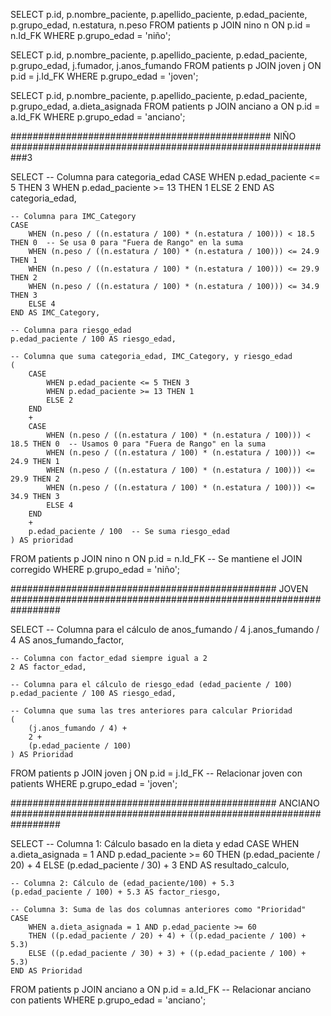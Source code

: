 SELECT 
    p.id, 
    p.nombre_paciente, 
    p.apellido_paciente, 
    p.edad_paciente, 
    p.grupo_edad, 
    n.estatura, 
    n.peso
FROM 
    patients p
JOIN 
    nino n 
ON 
    p.id = n.Id_FK
WHERE 
    p.grupo_edad = 'niño';






SELECT 
    p.id, 
    p.nombre_paciente, 
    p.apellido_paciente, 
    p.edad_paciente, 
    p.grupo_edad, 
    j.fumador, 
    j.anos_fumando
FROM 
    patients p
JOIN 
    joven j 
ON 
    p.id = j.Id_FK
WHERE 
    p.grupo_edad = 'joven';




SELECT 
    p.id, 
    p.nombre_paciente, 
    p.apellido_paciente, 
    p.edad_paciente, 
    p.grupo_edad, 
    a.dieta_asignada
FROM 
    patients p
JOIN 
    anciano a 
ON 
    p.id = a.Id_FK
WHERE 
    p.grupo_edad = 'anciano';


############################################### NIÑO ###########################################################3



SELECT 
    -- Columna para categoria_edad
    CASE 
        WHEN p.edad_paciente <= 5 THEN 3
        WHEN p.edad_paciente >= 13 THEN 1
        ELSE 2
    END AS categoria_edad,

    -- Columna para IMC_Category
    CASE
        WHEN (n.peso / ((n.estatura / 100) * (n.estatura / 100))) < 18.5 THEN 0  -- Se usa 0 para "Fuera de Rango" en la suma
        WHEN (n.peso / ((n.estatura / 100) * (n.estatura / 100))) <= 24.9 THEN 1
        WHEN (n.peso / ((n.estatura / 100) * (n.estatura / 100))) <= 29.9 THEN 2
        WHEN (n.peso / ((n.estatura / 100) * (n.estatura / 100))) <= 34.9 THEN 3
        ELSE 4
    END AS IMC_Category,

    -- Columna para riesgo_edad
    p.edad_paciente / 100 AS riesgo_edad,

    -- Columna que suma categoria_edad, IMC_Category, y riesgo_edad
    (
        CASE 
            WHEN p.edad_paciente <= 5 THEN 3
            WHEN p.edad_paciente >= 13 THEN 1
            ELSE 2
        END
        +
        CASE
            WHEN (n.peso / ((n.estatura / 100) * (n.estatura / 100))) < 18.5 THEN 0  -- Usamos 0 para "Fuera de Rango" en la suma
            WHEN (n.peso / ((n.estatura / 100) * (n.estatura / 100))) <= 24.9 THEN 1
            WHEN (n.peso / ((n.estatura / 100) * (n.estatura / 100))) <= 29.9 THEN 2
            WHEN (n.peso / ((n.estatura / 100) * (n.estatura / 100))) <= 34.9 THEN 3
            ELSE 4
        END
        +
        p.edad_paciente / 100  -- Se suma riesgo_edad
    ) AS prioridad

FROM patients p
JOIN nino n ON p.id = n.Id_FK  -- Se mantiene el JOIN corregido
WHERE p.grupo_edad = 'niño';


################################################ JOVEN #################################################################

SELECT 
    -- Columna para el cálculo de anos_fumando / 4
    j.anos_fumando / 4 AS anos_fumando_factor,

    -- Columna con factor_edad siempre igual a 2
    2 AS factor_edad,

    -- Columna para el cálculo de riesgo_edad (edad_paciente / 100)
    p.edad_paciente / 100 AS riesgo_edad,

    -- Columna que suma las tres anteriores para calcular Prioridad
    (
        (j.anos_fumando / 4) +
        2 +
        (p.edad_paciente / 100)
    ) AS Prioridad

FROM patients p
JOIN joven j ON p.id = j.Id_FK  -- Relacionar joven con patients
WHERE p.grupo_edad = 'joven';


################################################ ANCIANO #################################################################

SELECT 
    -- Columna 1: Cálculo basado en la dieta y edad
    CASE
        WHEN a.dieta_asignada = 1 AND p.edad_paciente >= 60 
        THEN (p.edad_paciente / 20) + 4
        ELSE (p.edad_paciente / 30) + 3
    END AS resultado_calculo,

    -- Columna 2: Cálculo de (edad_paciente/100) + 5.3
    (p.edad_paciente / 100) + 5.3 AS factor_riesgo,

    -- Columna 3: Suma de las dos columnas anteriores como "Prioridad"
    CASE
        WHEN a.dieta_asignada = 1 AND p.edad_paciente >= 60 
        THEN ((p.edad_paciente / 20) + 4) + ((p.edad_paciente / 100) + 5.3)
        ELSE ((p.edad_paciente / 30) + 3) + ((p.edad_paciente / 100) + 5.3)
    END AS Prioridad
FROM patients p
JOIN anciano a ON p.id = a.Id_FK  -- Relacionar anciano con patients
WHERE p.grupo_edad = 'anciano';
